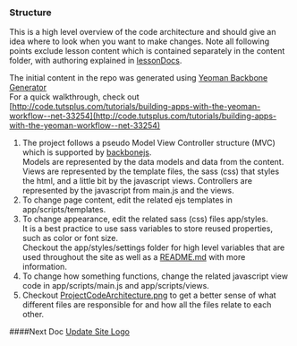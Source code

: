 ### Structure
This is a high level overview of the code architecture and should give an idea where to look when you want to make changes.
Note all following points exclude lesson content which is contained separately in the content folder, 
with authoring explained in [lessonDocs](https://github.com/OpenPhysProject/OpenPhys/tree/master/docs/lessonDocs). 

The initial content in the repo was generated using [Yeoman Backbone Generator](https://github.com/yeoman/generator-backbone)  
For a quick walkthrough, check out 
[http://code.tutsplus.com/tutorials/building-apps-with-the-yeoman-workflow--net-33254](http://code.tutsplus.com/tutorials/building-apps-with-the-yeoman-workflow--net-33254)  

1. The project follows a pseudo Model View Controller structure (MVC) which is supported by [backbonejs](http://backbonejs.org/).  
Models are represented by the data models and data from the content. 
Views are represented by the template files, the sass (css) that styles the html, and a little bit by the javascript views. 
Controllers are represented by the javascript from main.js and the views.  
2. To change page content, edit the related ejs templates in app/scripts/templates.
3. To change appearance, edit the related sass (css) files app/styles.  
It is a best practice to use sass variables to store reused properties, such as color or font size.  
Checkout the app/styles/settings folder for high level variables that are used throughout the site as well 
as a [README.md](https://github.com/OpenPhysProject/OpenPhys/blob/master/app/styles/settings/README.md) with more information.
4. To change how something functions, change the related javascript view code in app/scripts/main.js and app/scripts/views.
5. Checkout [ProjectCodeArchitecture.png](https://github.com/OpenPhysProject/OpenPhys/blob/master/docs/ProjectCodeArchitecture.png) to get a 
better sense of what different files are responsible for and how all the files relate to each other.

####Next Doc
[Update Site Logo](https://github.com/OpenPhysProject/OpenPhys/blob/master/docs/developerDocs/03_Example.md)